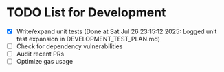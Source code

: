 # TODO List for Development

- [x] Write/expand unit tests  (Done at Sat Jul 26 23:15:12 2025: Logged unit test expansion in DEVELOPMENT_TEST_PLAN.md)
- [ ] Check for dependency vulnerabilities
- [ ] Audit recent PRs
- [ ] Optimize gas usage